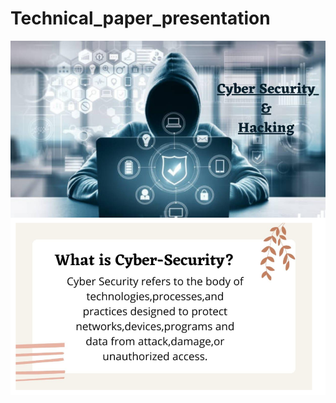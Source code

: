 # Technical_paper_presentation 


<img align="middle" alt="img" width="650px" src="1.png" />
<br/>
<img align="middle" alt="img" width="650px" src="2.png" />
<br/>

